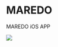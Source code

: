 # MAREDO
MAREDO iOS APP

<img src='https://cloud.githubusercontent.com/assets/6082043/9477556/102ed96a-4b28-11e5-91ff-da6000a67b29.png=100x'/>
